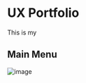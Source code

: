 # **UX Portfolio**
This is my

## Main Menu
![image](https://user-images.githubusercontent.com/85580927/197083926-2647c496-e16e-4322-ab37-9d997a861a3c.png)
